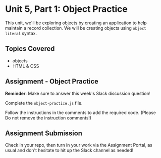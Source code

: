 # Unit 5, Part 1: Object Practice

This unit, we'll be exploring objects by creating an application to help maintain a record collection. We will be creating objects using `object literal` syntax.

## Topics Covered

- objects
- HTML & CSS

## Assignment - Object Practice

**Reminder**: Make sure to answer this week's Slack discussion question!


Complete the `object-practice.js` file. 

Follow the instructions in the comments to add the required code. (Please Do not remove the instruction comments!)


## Assignment Submission
Check in your repo, then turn in your work via the Assignment Portal, as usual and don't hesitate to hit up the Slack channel as needed!
